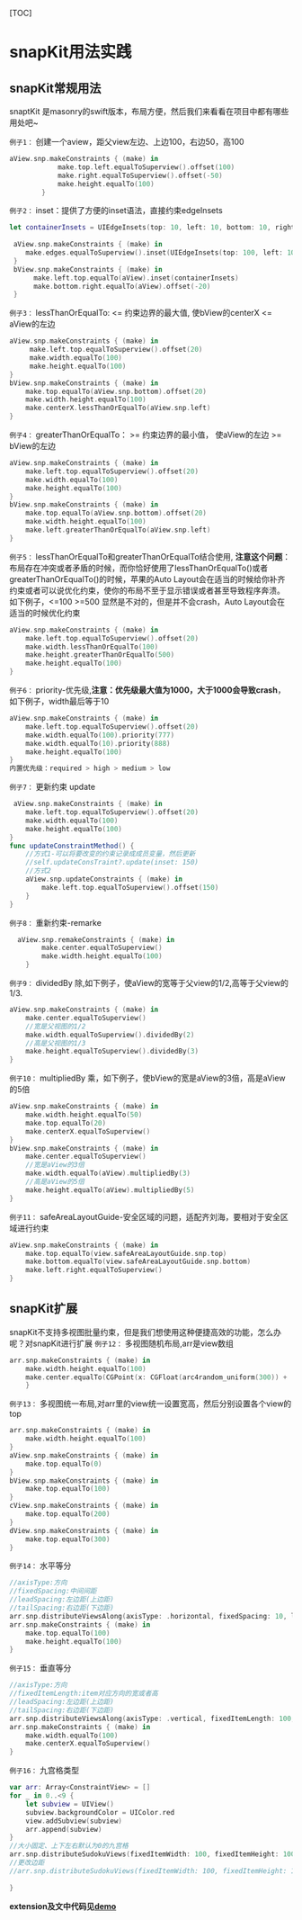 [TOC]
# snapKit用法实践 
## snapKit常规用法
snaptKit 是masonry的swift版本，布局方便，然后我们来看看在项目中都有哪些用处吧~

`例子1：` 创建一个aview，距父view左边、上边100，右边50，高100

```Swift
aView.snp.makeConstraints { (make) in
            make.top.left.equalToSuperview().offset(100)
            make.right.equalToSuperview().offset(-50)
            make.height.equalTo(100)
        }
```
`例子2：` inset：提供了方便的inset语法，直接约束edgeInsets
```Swift
let containerInsets = UIEdgeInsets(top: 10, left: 10, bottom: 10, right: 10)
        
 aView.snp.makeConstraints { (make) in
    make.edges.equalToSuperview().inset(UIEdgeInsets(top: 100, left: 100, bottom: 200, right: 100))
 }
 bView.snp.makeConstraints { (make) in
      make.left.top.equalTo(aView).inset(containerInsets)
      make.bottom.right.equalTo(aView).offset(-20)
 }
```
`例子3：` lessThanOrEqualTo: <= 约束边界的最大值, 使bView的centerX <= aView的左边
```Swift
aView.snp.makeConstraints { (make) in
     make.left.top.equalToSuperview().offset(20)
     make.width.equalTo(100)
     make.height.equalTo(100)
}
bView.snp.makeConstraints { (make) in
    make.top.equalTo(aView.snp.bottom).offset(20)
    make.width.height.equalTo(100)
    make.centerX.lessThanOrEqualTo(aView.snp.left)
}
```
`例子4：` greaterThanOrEqualTo： >= 约束边界的最小值， 使aView的左边 >= bView的左边
```Swift
aView.snp.makeConstraints { (make) in
    make.left.top.equalToSuperview().offset(20)
    make.width.equalTo(100)
    make.height.equalTo(100)
}
bView.snp.makeConstraints { (make) in
    make.top.equalTo(aView.snp.bottom).offset(20)
    make.width.height.equalTo(100)
    make.left.greaterThanOrEqualTo(aView.snp.left)
}

```
`例子5：` lessThanOrEqualTo和greaterThanOrEqualTo结合使用, **注意这个问题**：布局存在冲突或者矛盾的时候，而你恰好使用了lessThanOrEqualTo()或者greaterThanOrEqualTo()的时候，苹果的Auto Layout会在适当的时候给你补齐约束或者可以说优化约束，使你的布局不至于显示错误或者甚至导致程序奔溃。
如下例子，<=100 >=500 显然是不对的，但是并不会crash，Auto Layout会在适当的时候优化约束
```Swift
aView.snp.makeConstraints { (make) in
    make.left.top.equalToSuperview().offset(20)
    make.width.lessThanOrEqualTo(100)
    make.height.greaterThanOrEqualTo(500)
    make.height.equalTo(100)
}
```
`例子6：` priority-优先级,**注意：优先级最大值为1000，大于1000会导致crash**，如下例子，width最后等于10
```Swift
aView.snp.makeConstraints { (make) in
    make.left.top.equalToSuperview().offset(20)
    make.width.equalTo(100).priority(777)
    make.width.equalTo(10).priority(888)
    make.height.equalTo(100)
}
内置优先级：required > high > medium > low
```
`例子7：` 更新约束 update
```Swift
 aView.snp.makeConstraints { (make) in
    make.left.top.equalToSuperview().offset(20)
    make.width.equalTo(100)
    make.height.equalTo(100)
}
func updateConstraintMethod() {
    //方式1-可以将要改变的约束记录成成员变量，然后更新
    //self.updateConsTraint?.update(inset: 150)
    //方式2
    aView.snp.updateConstraints { (make) in
        make.left.top.equalToSuperview().offset(150)
    }
}
```
`例子8：` 重新约束-remarke

```Swift
  aView.snp.remakeConstraints { (make) in
        make.center.equalToSuperview()
        make.width.height.equalTo(100)
    }
```
`例子9：` dividedBy 除,如下例子，使aView的宽等于父view的1/2,高等于父view的1/3.

```Swift
aView.snp.makeConstraints { (make) in
    make.center.equalToSuperview()
    //宽是父视图的1/2
    make.width.equalToSuperview().dividedBy(2)
    //高是父视图的1/3
    make.height.equalToSuperview().dividedBy(3)
}
```
`例子10：` multipliedBy 乘，如下例子，使bView的宽是aView的3倍，高是aView的5倍

```Swift
aView.snp.makeConstraints { (make) in
    make.width.height.equalTo(50)
    make.top.equalTo(20)
    make.centerX.equalToSuperview()
}
bView.snp.makeConstraints { (make) in
    make.center.equalToSuperview()
    //宽是aView的3倍
    make.width.equalTo(aView).multipliedBy(3)
    //高是aView的5倍
    make.height.equalTo(aView).multipliedBy(5)
}
```
`例子11：` safeAreaLayoutGuide-安全区域的问题，适配齐刘海，要相对于安全区域进行约束
```Swift
aView.snp.makeConstraints { (make) in
    make.top.equalTo(view.safeAreaLayoutGuide.snp.top)
    make.bottom.equalTo(view.safeAreaLayoutGuide.snp.bottom)
    make.left.right.equalToSuperview()
}
```
## snapKit扩展
snapKit不支持多视图批量约束，但是我们想使用这种便捷高效的功能，怎么办呢？对snapKit进行扩展
`例子12：` 多视图随机布局,arr是view数组
```Swift
arr.snp.makeConstraints { (make) in
    make.width.height.equalTo(100)
    make.center.equalTo(CGPoint(x: CGFloat(arc4random_uniform(300)) +   50, y: CGFloat(arc4random_uniform(300)) + 50))
    }
```
`例子13：` 多视图统一布局,对arr里的view统一设置宽高，然后分别设置各个view的top
```Swift
arr.snp.makeConstraints { (make) in
    make.width.height.equalTo(100)
}
aView.snp.makeConstraints { (make) in
    make.top.equalTo(0)
}
bView.snp.makeConstraints { (make) in
    make.top.equalTo(100)
}
cView.snp.makeConstraints { (make) in
    make.top.equalTo(200)
}
dView.snp.makeConstraints { (make) in
    make.top.equalTo(300)
}
```
`例子14：` 水平等分
```Swift
//axisType:方向
//fixedSpacing:中间间距
//leadSpacing:左边距(上边距)
//tailSpacing:右边距(下边距)
arr.snp.distributeViewsAlong(axisType: .horizontal, fixedSpacing: 10, leadSpacing: 10, tailSpacing: 10)
arr.snp.makeConstraints { (make) in
    make.top.equalTo(100)
    make.height.equalTo(100)
}
```
`例子15：` 垂直等分
```Swift
//axisType:方向
//fixedItemLength:item对应方向的宽或者高
//leadSpacing:左边距(上边距)
//tailSpacing:右边距(下边距)
arr.snp.distributeViewsAlong(axisType: .vertical, fixedItemLength: 100, leadSpacing: 70, tailSpacing: 70)
arr.snp.makeConstraints { (make) in
    make.width.equalTo(100)
    make.centerX.equalToSuperview()
}
```
`例子16：` 九宫格类型
```Swift
var arr: Array<ConstraintView> = []
for _ in 0..<9 {
    let subview = UIView()
    subview.backgroundColor = UIColor.red
    view.addSubview(subview)
    arr.append(subview)
}
//大小固定、上下左右默认为0的九宫格
arr.snp.distributeSudokuViews(fixedItemWidth: 100, fixedItemHeight: 100, warpCount: 3)
//更改边距
//arr.snp.distributeSudokuViews(fixedItemWidth: 100, fixedItemHeight: 100, warpCount: 3, edgeInset: UIEdgeInsets(top: 10, left: 10, bottom: 10, right: 10))
    
}
```
**extension及文中代码见[demo](https://github.com/shuaiwang007/snapKit.git)**